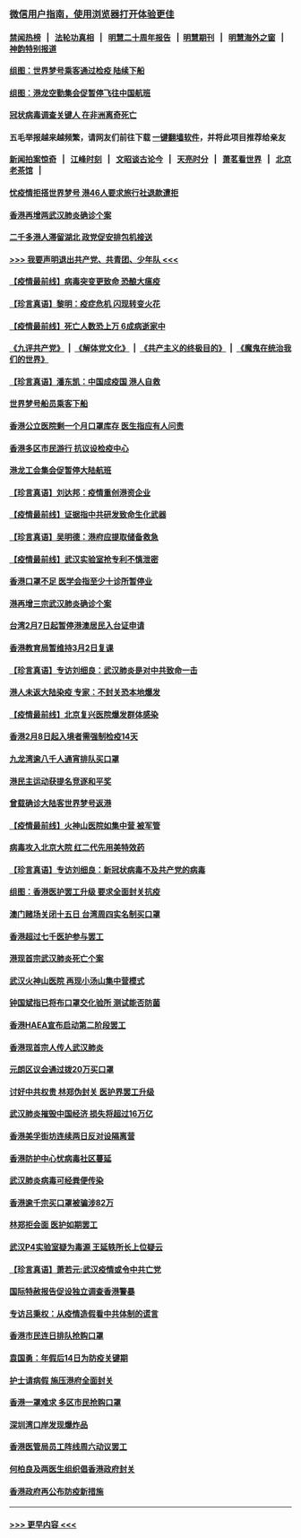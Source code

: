 ### [微信用户指南，使用浏览器打开体验更佳](https://github.com/gfw-breaker/banned-news1/blob/master/indexes/wechat-guide.md?t=0)
#### [禁闻热榜](热点新闻.md?t=0)  &nbsp;&nbsp;|&nbsp;&nbsp; [法轮功真相](https://github.com/gfw-breaker/truth/blob/master/README.md?t=0) &nbsp;&nbsp;|&nbsp;&nbsp; [明慧二十周年报告](https://github.com/gfw-breaker/mh-reports/blob/master/README.md?t=0) &nbsp;&nbsp;|&nbsp;&nbsp;[明慧期刊](https://github.com/gfw-breaker/mh-qikan) &nbsp;&nbsp;|&nbsp;&nbsp; [明慧海外之窗](https://github.com/gfw-breaker/mh-news/blob/master/README.md?t=0) &nbsp;&nbsp;|&nbsp;&nbsp; [神韵特别报道](https://github.com/gfw-breaker/mh-news/blob/master/shenyun.md?t=0)
#### [组图：世界梦号乘客通过检疫 陆续下船](../pages/nsc415/n11858302.md?t=02112044) 
#### [组图：港龙空勤集会促暂停飞往中国航班](../pages/nsc415/n11858190.md?t=02112044) 
#### [冠状病毒调查关键人 在非洲离奇死亡](../pages/nsc415/n11859798.md?t=02112044) 
#### 五毛举报越来越频繁，请网友们前往下载 [一键翻墙软件](https://github.com/gfw-breaker/ssr-accounts)，并将此项目推荐给亲友
#### [新闻拍案惊奇](https://github.com/gfw-breaker/banned-news1/blob/master/pages/link4.md) &nbsp;&nbsp;|&nbsp;&nbsp; [江峰时刻](https://github.com/gfw-breaker/banned-news1/blob/master/pages/link4.md) &nbsp;&nbsp;|&nbsp;&nbsp; [文昭谈古论今](https://github.com/gfw-breaker/banned-news1/blob/master/pages/link4.md) &nbsp;&nbsp;|&nbsp;&nbsp; [天亮时分](https://github.com/gfw-breaker/banned-news1/blob/master/pages/link4.md) &nbsp;&nbsp;|&nbsp;&nbsp; [萧茗看世界](https://github.com/gfw-breaker/banned-news1/blob/master/pages/link4.md) &nbsp;&nbsp;|&nbsp;&nbsp; [北京老茶馆](https://github.com/gfw-breaker/banned-news1/blob/master/pages/link4.md) &nbsp;&nbsp;|&nbsp;&nbsp; 
#### [忧疫情拒搭世界梦号 港46人要求旅行社退款遭拒](../pages/nsc415/n11859849.md?t=02112044) 
#### [香港再增两武汉肺炎确诊个案](../pages/nsc415/n11859833.md?t=02112044) 
#### [二千多港人滞留湖北 政党促安排包机接送](../pages/nsc415/n11859831.md?t=02112044) 
#### [>>> 我要声明退出共产党、共青团、少年队 <<<](https://github.com/begood0513/goodnews/blob/master/quit/letter.md) 
#### [【疫情最前线】病毒突变更致命 恐酿大瘟疫](../pages/nsc415/n11859604.md?t=02112044) 
#### [【珍言真语】黎明：疫症危机 闪现转变火花](../pages/nsc415/n11859199.md?t=02112044) 
#### [【疫情最前线】死亡人数恐上万 6成病逝家中](../pages/nsc415/n11856687.md?t=02112044) 
#### [《九评共产党》](https://github.com/begood0513/9ping.md/blob/master/README.md) &nbsp;|&nbsp; [《解体党文化》](../../../../jtdwh.md/blob/master/README.md)  &nbsp;|&nbsp; [《共产主义的终极目的》](../../../../gczydzjmd.md/blob/master/README.md) &nbsp;|&nbsp; [《魔鬼在统治我们的世界》](../../../../mgztzwmdsj.md/blob/master/README.md) 
#### [【珍言真语】潘东凯：中国成疫国 港人自救](../pages/nsc415/n11856962.md?t=02112044) 
#### [世界梦号船员乘客下船](../pages/nsc415/n11856883.md?t=02112044) 
#### [香港公立医院剩一个月口罩库存 医生指应有人问责](../pages/nsc415/n11856875.md?t=02112044) 
#### [香港多区市民游行 抗议设检疫中心](../pages/nsc415/n11856866.md?t=02112044) 
#### [港龙工会集会促暂停大陆航班](../pages/nsc415/n11856840.md?t=02112044) 
#### [【珍言真语】刘达邦：疫情重创港资企业](../pages/nsc415/n11854274.md?t=02112044) 
#### [【疫情最前线】证据指中共研发致命生化武器](../pages/nsc415/n11853087.md?t=02112044) 
#### [【珍言真语】吴明德：港府应提取储备救急](../pages/nsc415/n11852734.md?t=02112044) 
#### [【疫情最前线】武汉实验室抢专利不慎泄密](../pages/nsc415/n11850310.md?t=02112044) 
#### [香港口罩不足 医学会指至少十诊所暂停业](../pages/nsc415/n11850301.md?t=02112044) 
#### [港再增三宗武汉肺炎确诊个案](../pages/nsc415/n11850328.md?t=02112044) 
#### [台湾2月7日起暂停港澳居民入台证申请](../pages/nsc415/n11850304.md?t=02112044) 
#### [香港教育局暂维持3月2日复课](../pages/nsc415/n11850260.md?t=02112044) 
#### [【珍言真语】专访刘细良：武汉肺炎是对中共致命一击](../pages/nsc415/n11849934.md?t=02112044) 
#### [港人未返大陆染疫 专家：不封关恐本地爆发](../pages/nsc415/n11848021.md?t=02112044) 
#### [【疫情最前线】北京复兴医院爆发群体感染](../pages/nsc415/n11847626.md?t=02112044) 
#### [香港2月8日起入境者需强制检疫14天](../pages/nsc415/n11847658.md?t=02112044) 
#### [九龙湾逾八千人通宵排队买口罩](../pages/nsc415/n11847647.md?t=02112044) 
#### [港民主运动获提名竞逐和平奖](../pages/nsc415/n11847633.md?t=02112044) 
#### [曾载确诊大陆客世界梦号返港](../pages/nsc415/n11847608.md?t=02112044) 
#### [【疫情最前线】火神山医院如集中营 被军管](../pages/nsc415/n11847524.md?t=02112044) 
#### [病毒攻入北京大院 红二代先用美特效药](../pages/nsc415/n11847427.md?t=02112044) 
#### [【珍言真语】专访刘细良：新冠状病毒不及共产党的病毒](../pages/nsc415/n11847164.md?t=02112044) 
#### [组图：香港医护罢工升级 要求全面封关抗疫](../pages/nsc415/n11844107.md?t=02112044) 
#### [澳门赌场关闭十五日 台湾周四实名制买口罩](../pages/nsc415/n11845083.md?t=02112044) 
#### [香港超过七千医护参与罢工](../pages/nsc415/n11845051.md?t=02112044) 
#### [港现首宗武汉肺炎死亡个案](../pages/nsc415/n11844998.md?t=02112044) 
#### [武汉火神山医院 再现小汤山集中营模式](../pages/nsc415/n11844763.md?t=02112044) 
#### [钟国斌指已将布口罩交化验所 测试能否防菌](../pages/nsc415/n11842783.md?t=02112044) 
#### [香港HAEA宣布启动第二阶段罢工](../pages/nsc415/n11842723.md?t=02112044) 
#### [香港现首宗人传人武汉肺炎](../pages/nsc415/n11842766.md?t=02112044) 
#### [元朗区议会通过拨20万买口罩](../pages/nsc415/n11842754.md?t=02112044) 
#### [讨好中共权贵 林郑伪封关 医护界罢工升级](../pages/nsc415/n11842359.md?t=02112044) 
#### [武汉肺炎摧毁中国经济 损失将超过16万亿](../pages/nsc415/n11839723.md?t=02112044) 
#### [香港美孚街坊连续两日反对设隔离营](../pages/nsc415/n11839962.md?t=02112044) 
#### [香港防护中心忧病毒社区蔓延](../pages/nsc415/n11839933.md?t=02112044) 
#### [武汉肺炎病毒可经粪便传染](../pages/nsc415/n11839939.md?t=02112044) 
#### [香港逾千宗买口罩被骗涉82万](../pages/nsc415/n11839914.md?t=02112044) 
#### [林郑拒会面 医护如期罢工](../pages/nsc415/n11839892.md?t=02112044) 
#### [武汉P4实验室疑为毒源 王延轶所长上位疑云](../pages/nsc415/n11835543.md?t=02112044) 
#### [【珍言真语】萧若元:武汉疫情或令中共亡党](../pages/nsc415/n11829394.md?t=02112044) 
#### [国际特赦报告促设独立调查香港警暴](../pages/nsc415/n11833845.md?t=02112044) 
#### [专访吕秉权：从疫情造假看中共体制的谎言](../pages/nsc415/n11833813.md?t=02112044) 
#### [香港市民连日排队抢购口罩](../pages/nsc415/n11833794.md?t=02112044) 
#### [袁国勇：年假后14日为防疫关键期](../pages/nsc415/n11831088.md?t=02112044) 
#### [护士请病假 施压港府全面封关](../pages/nsc415/n11831030.md?t=02112044) 
#### [香港一罩难求 多区市民抢购口罩](../pages/nsc415/n11831002.md?t=02112044) 
#### [深圳湾口岸发现爆炸品](../pages/nsc415/n11828802.md?t=02112044) 
#### [香港医管局员工阵线周六动议罢工](../pages/nsc415/n11828762.md?t=02112044) 
#### [何柏良及两医生组织倡香港政府封关](../pages/nsc415/n11828749.md?t=02112044) 
#### [香港政府再公布防疫新措施](../pages/nsc415/n11828716.md?t=02112044) 

----
#### [ >>> 更早内容 <<< ](../indexes/nsc415-earlier.md)
